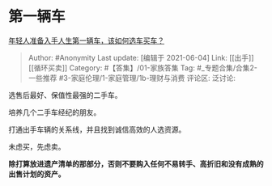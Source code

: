 # 第一辆车
[年轻人准备入手人生第一辆车，该如何选车买车？](https://www.zhihu.com/question/462934776/answer/1922461960)

> Author: #Anonymity
> Last update: [编辑于 2021-06-04]
> Link: [[出手]] [[循环买卖]]
> Category: #【答集】/01-家族答集
> Tag: #_专题合集/合集2-一些推荐 #3-家庭伦理/1-家庭管理/1b-理财与消费 
> 评论区:
> 泛讨论:

选售后最好、保值性最强的二手车。

培养几个二手车经纪的朋友。

打通出手车辆的关系线，并且找到诚信高效的人选资源。

未虑买，先虑卖。

**除打算放进遗产清单的那部分，否则不要购入任何不易转手、高折旧和没有成熟的出售计划的资产。**
